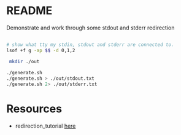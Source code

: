 # README
Demonstrate and work through some stdout and stderr redirection 

## 
```sh
# show what tty my stdin, stdout and stderr are connected to.
lsof +f g -ap $$ -d 0,1,2     
```

```sh
 mkdir ./out

./generate.sh   
./generate.sh > ./out/stdout.txt   
./generate.sh 2> ./out/stderr.txt    
```

# Resources 

* redirection_tutorial [here](https://wiki.bash-hackers.org/howto/redirection_tutorial)